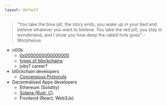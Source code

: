 ```yaml
---
layout: default
---
```


> "You take the blue pill, the story ends, you wake up in your bed and believe whatever you want to believe. You take the red pill, you stay in wonderland, and I show you how deep the rabbit hole goes" - Morpheous


- n00b
  - [0x0000000000000000](docs/0-intro-to-blockchain.md)
  - [types of blockchains](docs/1-blockchains-so-far.md)
  - jobs? career?
- bl0ckchain developers
  - [Concensous Protocols](https://google.com)
- Decentralised Apps developers
  - Ethereum (Solidity)
  - [Solana (Rust, C)](docs/decentralised-app-developers-guide/solana-developers-guide.md)
  - Frontend (React, Web3Js)